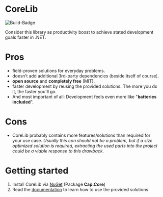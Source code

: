 # CoreLib

![Build-Badge](https://github.com/capjan/CoreLib/workflows/.NET/badge.svg)

Consider this library as productivity boost to achieve stated development goals faster in .NET.

# Pros

* field-proven solutions for everyday problems.
* doesn't add additional 3rd-party dependencies (beside itself of course).
* **open source** and **completely free** (MIT).
* faster development by reusing the provided solutions. The more you do it, the faster you'll go.
* And most important of all: Development feels even more like "**batteries included**".

# Cons

* CoreLib probably contains more features/solutions than required for your use case. 
  *Usually this con should not be a problem, but if a size optimized solution is required, extracting the used parts into the project could be a viable response to this drawback.* 

# Getting started

1. Install CoreLib via [NuGet](https://www.nuget.org/packages/Cap.Core/) 
(Package **Cap.Core**) 
2. Read the [documentation](./Core/Doc/README.md) to learn how to use the provided solutions
